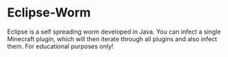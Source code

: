 # Eclipse-Worm
Eclipse is a self spreading worm developed in Java. You can infect a single Minecraft plugin, which will then iterate through all plugins and also infect them.
For educational purposes only!
